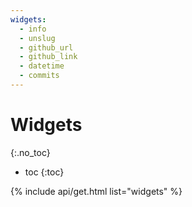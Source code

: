 ```yaml
---
widgets:
  - info
  - unslug
  - github_url
  - github_link
  - datetime
  - commits
---
```


# Widgets
{:.no_toc}

* toc
{:toc}

{% include api/get.html list="widgets" %}